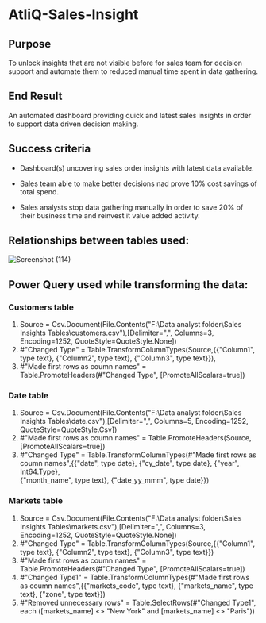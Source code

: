 # AtliQ-Sales-Insight

## Purpose
To unlock insights that are not visible before for sales team for decision support and automate them to reduced manual time spent in data gathering.

## End Result
An automated dashboard providing quick and latest sales insights in order to support data driven decision making.

## Success criteria
- Dashboard(s) uncovering sales order insights with latest data available. 
* Sales team able to make better decisions nad prove 10% cost savings of total spend.
+ Sales analysts stop data gathering manually in order to save 20% of their business time and reinvest it value added activity.

## Relationships between tables used:
![Screenshot (114)](https://github.com/devansh0602/AtliQ-Sales-Insight/assets/110840898/1aeea11c-f506-4b4e-a987-a87dcbc9bbfe)

## Power Query used while transforming the data:

### Customers table
1. Source = Csv.Document(File.Contents("F:\Data analyst folder\Sales Insights Tables\customers.csv"),[Delimiter=",", Columns=3, Encoding=1252, 
    QuoteStyle=QuoteStyle.None])
2. #"Changed Type" = Table.TransformColumnTypes(Source,{{"Column1", type text}, {"Column2", type text}, {"Column3", type text}}),
3. #"Made first rows as coumn names" = Table.PromoteHeaders(#"Changed Type", [PromoteAllScalars=true])

### Date table
1. Source = Csv.Document(File.Contents("F:\Data analyst folder\Sales Insights Tables\date.csv"),[Delimiter=",", Columns=5, Encoding=1252, QuoteStyle=QuoteStyle.Csv])
2. #"Made first rows as coumn names" = Table.PromoteHeaders(Source, [PromoteAllScalars=true])
3. #"Changed Type" = Table.TransformColumnTypes(#"Made first rows as coumn names",{{"date", type date}, {"cy_date", type date}, {"year", Int64.Type},   
   {"month_name", type text}, {"date_yy_mmm", type date}})

### Markets table
1. Source = Csv.Document(File.Contents("F:\Data analyst folder\Sales Insights Tables\markets.csv"),[Delimiter=",", Columns=3, Encoding=1252, QuoteStyle=QuoteStyle.None])
2. #"Changed Type" = Table.TransformColumnTypes(Source,{{"Column1", type text}, {"Column2", type text}, {"Column3", type text}})
3. #"Made first rows as coumn names" = Table.PromoteHeaders(#"Changed Type", [PromoteAllScalars=true])
4. #"Changed Type1" = Table.TransformColumnTypes(#"Made first rows as coumn names",{{"markets_code", type text}, {"markets_name", type text}, {"zone", type text}})
5. #"Removed unnecessary rows" = Table.SelectRows(#"Changed Type1", each ([markets_name] <> "New York" and [markets_name] <> "Paris"))
